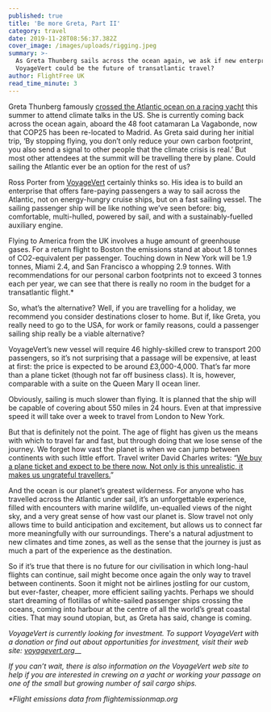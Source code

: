 ```yaml
---
published: true
title: 'Be more Greta, Part II'
category: travel
date: 2019-11-28T08:56:37.382Z
cover_image: /images/uploads/rigging.jpeg
summary: >-
  As Greta Thunberg sails across the ocean again, we ask if new enterprise
  VoyageVert could be the future of transatlantic travel?
author: FlightFree UK
read_time_minute: 3
---
```

Greta Thunberg famously [crossed the Atlantic ocean on a racing yacht](https://flightfree.co.uk/post/be-more-greta/) this summer to attend climate talks in the US. She is currently coming back across the ocean again, aboard the 48 foot catamaran La Vagabonde, now that COP25 has been re-located to Madrid. As Greta said during her initial trip, ‘By stopping flying, you don’t only reduce your own carbon footprint, you also send a signal to other people that the climate crisis is real.’ But most other attendees at the summit will be travelling there by plane. Could sailing the Atlantic ever be an option for the rest of us?

Ross Porter from [VoyageVert](https://www.voyagevert.org) certainly thinks so. His idea is to build an enterprise that offers fare-paying passengers a way to sail across the Atlantic, not on energy-hungry cruise ships, but on a fast sailing vessel. The sailing passenger ship will be like nothing we’ve seen before: big, comfortable, multi-hulled, powered by sail, and with a sustainably-fuelled auxiliary engine.

Flying to America from the UK involves a huge amount of greenhouse gases. For a return flight to Boston the emissions stand at about 1.8 tonnes of CO2-equivalent per passenger. Touching down in New York will be 1.9 tonnes, Miami 2.4, and San Francisco a whopping 2.9 tonnes. With recommendations for our personal carbon footprints not to exceed 3 tonnes each per year, we can see that there is really no room in the budget for a transatlantic flight.* 

So, what’s the alternative? Well, if you are travelling for a holiday, we recommend you consider destinations closer to home. But if, like Greta, you really need to go to the USA, for work or family reasons, could a passenger sailing ship really be a viable alternative?

VoyageVert’s new vessel will require 46 highly-skilled crew to transport 200 passengers, so it’s not surprising that a passage will be expensive, at least at first: the price is expected to be around £3,000-4,000. That’s far more than a plane ticket (though not far off business class). It is, however, comparable with a suite on the Queen Mary II ocean liner.

Obviously, sailing is much slower than flying. It is planned that the ship will be capable of covering about 550 miles in 24 hours. Even at that impressive speed it will take over a week to travel from London to New York. 

But that is definitely not the point. The age of flight has given us the means with which to travel far and fast, but through doing that we lose sense of the journey. We forget how vast the planet is when we can jump between continents with such little effort. Travel writer David Charles writes: “[We buy a plane ticket and expect to be there now. Not only is this unrealistic, it makes us ungrateful travellers.](https://flightfree.co.uk/post/an-experiment-in-no-aeroplanes/)”

And the ocean is our planet’s greatest wilderness. For anyone who has travelled across the Atlantic under sail, it’s an unforgettable experience, filled with encounters with marine wildlife, un-equalled views of the night sky, and a very great sense of how vast our planet is. Slow travel not only allows time to build anticipation and excitement, but allows us to connect far more meaningfully with our surroundings. There's a natural adjustment to new climates and time zones, as well as the sense that the journey is just as much a part of the experience as the destination.

So if it’s true that there is no future for our civilisation in which long-haul flights can continue, sail might become once again the only way to travel between continents. Soon it might not be airlines jostling for our custom, but ever-faster, cheaper, more efficient sailing yachts. Perhaps we should start dreaming of flotillas of white-sailed passenger ships crossing the oceans, coming into harbour at the centre of all the world’s great coastal cities. That may sound utopian, but, as Greta has said, change is coming.

_VoyageVert is currently looking for investment. To support VoyageVert with a donation or find out about opportunities for investment, visit their web site:_ [_voyagevert.org_](https://www.voyagevert.org/)__

_If you can’t wait, there is also information on the VoyageVert web site to help if you are interested in crewing on a yacht or working your passage on one of the small but growing number of sail cargo ships._ 

_\*Flight emissions data from flightemissionmap.org_
